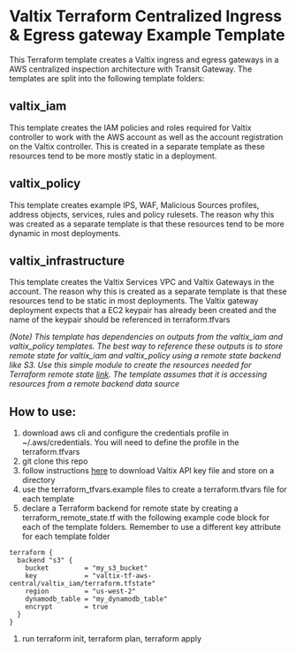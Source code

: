 # Valtix Terraform Centralized Ingress & Egress gateway Example Template
This Terraform template creates a Valtix ingress and egress gateways in a AWS centralized inspection architecture with Transit Gateway.  The templates are split into the following template folders:

## valtix_iam
This template creates the IAM policies and roles required for Valtix controller to work with the AWS account as well as the account registration on the Valtix controller.  This is created in a separate template as these resources tend to be more mostly static in a deployment.  

## valtix_policy
This template creates example IPS, WAF, Malicious Sources profiles, address objects, services, rules and policy rulesets.  The reason why this was created as a separate template is that these resources tend to be more dynamic in most deployments.

## valtix_infrastructure
This template creates the Valtix Services VPC and Valtix Gateways in the account.  The reason why this is created as a separate template is that these resources tend to be static in most deployments. The Valtix gateway deployment expects that a EC2 keypair has already been created and the name of the keypair should be referenced in terraform.tfvars

*(Note) This template has dependencies on outputs from the valtix_iam and valtix_policy templates.  The best way to reference these outputs is to store remote state for valtix_iam and valtix_policy using a remote state backend like S3.  Use this simple module to create the resources needed for Terraform remote state [link](https://github.com/eddievaltix/terraform-remotestate-s3).  The template assumes that it is accessing resources from a remote backend data source*

## How to use:
1. download aws cli and configure the credentials profile in ~/.aws/credentials.  You will need to define the profile in the terraform.tfvars
1. git clone this repo
1. follow instructions [here](https://registry.terraform.io/providers/valtix-security/valtix/latest/docs) to download Valtix API key file and store on a directory
1. use the terraform_tfvars.example files to create a terraform.tfvars file for each template
1. declare a Terraform backend for remote state by creating a terraform_remote_state.tf with the following example code block for each of the template folders.  Remember to use a different key attribute for each template folder
```
terraform {
  backend "s3" {
    bucket         = "my_s3_bucket"
    key            = "valtix-tf-aws-central/valtix_iam/terraform.tfstate"
    region         = "us-west-2"
    dynamodb_table = "my_dynamodb_table"
    encrypt        = true
  }
}
```
1. run terraform init, terraform plan, terraform apply
